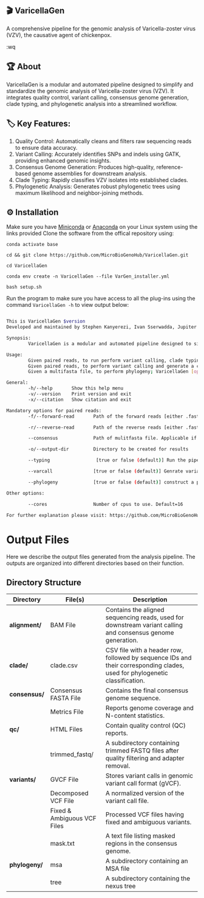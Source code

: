 ## 🎬 VaricellaGen
A comprehensive pipeline for the genomic analysis of Varicella-zoster virus (VZV), the causative agent of chickenpox.

:wq
## 🏆 About
VaricellaGen is a modular and automated pipeline designed to simplify and standardize the genomic analysis of Varicella-zoster virus (VZV). It integrates quality control, variant calling, consensus genome generation, clade typing, and phylogenetic analysis into a streamlined workflow.


## 🏷️ Key Features:

1. Quality Control: Automatically cleans and filters raw sequencing reads to ensure data accuracy.
2. Variant Calling: Accurately identifies SNPs and indels using GATK, providing enhanced genomic insights.
3. Consensus Genome Generation: Produces high-quality, reference-based genome assemblies for downstream analysis.
4. Clade Typing: Rapidly classifies VZV isolates into established clades.
5. Phylogenetic Analysis: Generates robust phylogenetic trees using maximum likelihood and neighbor-joining methods.

## ⚙️  Installation

Make sure you have [Miniconda](https://conda.io/miniconda.html) or [Anaconda](https://docs.anaconda.com/free/anaconda/install/linux/) on your Linux system using the links provided
Clone the software from the offical repository using: 


`conda activate base`

`cd && git clone https://github.com/MicroBioGenoHub/VaricellaGen.git`

`cd VaricellaGen`

`conda env create -n VaricellaGen --file VarGen_installer.yml`

`bash setup.sh`

Run the program to make sure you have access to all the plug-ins using the command `VaricellaGen -h` to view output below:

```bash

This is VaricellaGen $version
Developed and maintained by Stephen Kanyerezi, Ivan Sserwadda, Jupiter Marina Kabahita, & Gerald Mboowa

Synopsis:
        VaricellaGen is a modular and automated pipeline designed to simplify and standardize the genomic analysis of Varicella-zoster virus (VZV). It integrates quality control, variant calling, consensus genome generation, clade typing, and phylogenetic analysis into a streamlined workflow.

Usage: 
        Given paired reads, to run perform variant calling, clade typing and consensus genome generation; VaricellaGen [options] -f <path of forward read> -r <path of reverse read> -o <output directory to be created> --typing true
        Given paired reads, to perform variant calling and generate a consensus genome without clade typing; VaricellaGen [options] -f <path of forward read> -r <path of reverse read> -o <output directory to be created> --varcall true
        Given a multifasta file, to perform phylogeny; VaricellaGen [options] --consensus <path of multifasta file> --phylogeny true -o <output directory to be created> 

General:
        -h/--help       Show this help menu
        -v/--version    Print version and exit
        -x/--citation   Show citation and exit

Mandatory options for paired reads:
        -f/--forward-read       Path of the forward reads [either .fastq or .fastq.gz]

        -r/--reverse-read       Path of the reverse reads [either .fastq or .fastq.gz]

        --consensus             Path of mulitfasta file. Applicable if you want to perform phylogenetics

        -o/--output-dir         Directory to be created for results

        --typing                 [true or false (default)] Run the pipeline to generate variants, clade typing, and consensus genome.

        --varcall               [true or false (default)] Genrate variants and consensus genome only.

        --phylogeny             [true or false (default)] construct a phylogenetic tree. Applicable only with --consensus option and if --varcall and --typing not set to true

Other options:

        --cores                 Number of cpus to use. Default=16
                     
For further explanation please visit: https://github.com/MicroBioGenoHub/VaricellaGen

```


# Output Files

Here we describe the output files generated from the analysis pipeline. The outputs are organized into different directories based on their function.

## Directory Structure

| Directory      | File(s)               | Description |
|--------------|----------------------|-------------|
| **alignment/**  | BAM File | Contains the aligned sequencing reads, used for downstream variant calling and consensus genome generation. |
| **clade/**  | clade.csv | CSV file with a header row, followed by sequence IDs and their corresponding clades, used for phylogenetic classification. |
| **consensus/**  | Consensus FASTA File | Contains the final consensus genome sequence. |
|              | Metrics File | Reports genome coverage and N-content statistics. |
| **qc/**  | HTML Files | Contain quality control (QC) reports. |
|              | trimmed_fastq/ | A subdirectory containing trimmed FASTQ files after quality filtering and adapter removal. |
| **variants/**  | GVCF File | Stores variant calls in genomic variant call format (gVCF). |
|              | Decomposed VCF File | A normalized version of the variant call file. |
|              | Fixed & Ambiguous VCF Files | Processed VCF files having fixed and ambiguous variants. |
|              | mask.txt | A text file listing masked regions in the consensus genome. |
| **phylogeny/**  | msa | A subdirectory containing an MSA file |
|                 | tree | A subdirectory containing the nexus tree |


